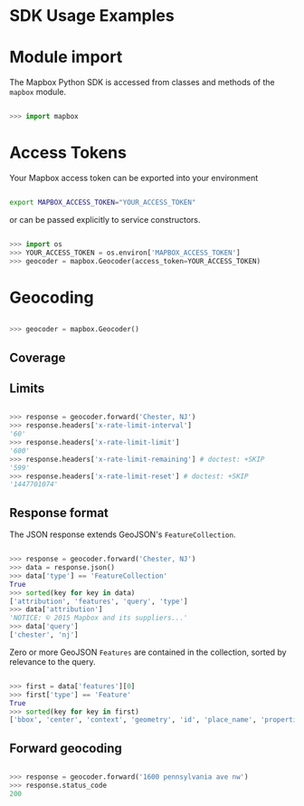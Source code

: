 SDK Usage Examples
==================

# Module import

The Mapbox Python SDK is accessed from classes and methods of the `mapbox`
module.

```python

>>> import mapbox

```

# Access Tokens

Your Mapbox access token can be exported into your environment

```bash

export MAPBOX_ACCESS_TOKEN="YOUR_ACCESS_TOKEN"

```

or can be passed explicitly to service constructors.

```python

>>> import os
>>> YOUR_ACCESS_TOKEN = os.environ['MAPBOX_ACCESS_TOKEN']
>>> geocoder = mapbox.Geocoder(access_token=YOUR_ACCESS_TOKEN)

```

# Geocoding

```python

>>> geocoder = mapbox.Geocoder()

```

## Coverage

## Limits

```python

>>> response = geocoder.forward('Chester, NJ')
>>> response.headers['x-rate-limit-interval']
'60'
>>> response.headers['x-rate-limit-limit']
'600'
>>> response.headers['x-rate-limit-remaining'] # doctest: +SKIP
'599'
>>> response.headers['x-rate-limit-reset'] # doctest: +SKIP
'1447701074'

```

## Response format

The JSON response extends GeoJSON's `FeatureCollection`.

```python

>>> response = geocoder.forward('Chester, NJ')
>>> data = response.json()
>>> data['type'] == 'FeatureCollection'
True
>>> sorted(key for key in data)
['attribution', 'features', 'query', 'type']
>>> data['attribution']
'NOTICE: © 2015 Mapbox and its suppliers...'
>>> data['query']
['chester', 'nj']

```

Zero or more GeoJSON `Features` are contained in the collection, sorted by
relevance to the query.

```python

>>> first = data['features'][0]
>>> first['type'] == 'Feature'
True
>>> sorted(key for key in first)
['bbox', 'center', 'context', 'geometry', 'id', 'place_name', 'properties', 'relevance', 'text', 'type']

```

## Forward geocoding

```python

>>> response = geocoder.forward('1600 pennsylvania ave nw')
>>> response.status_code
200

```
